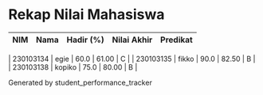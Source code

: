 # Rekap Nilai Mahasiswa

| NIM | Nama | Hadir (%) | Nilai Akhir | Predikat |
|---|---|---:|---:|:---:|

| 230103134 | egie | 60.0 | 61.00 | C |
| 230103135 | fikko | 90.0 | 82.50 | B |
| 230103138 | kopiko | 75.0 | 80.00 | B |

Generated by student_performance_tracker